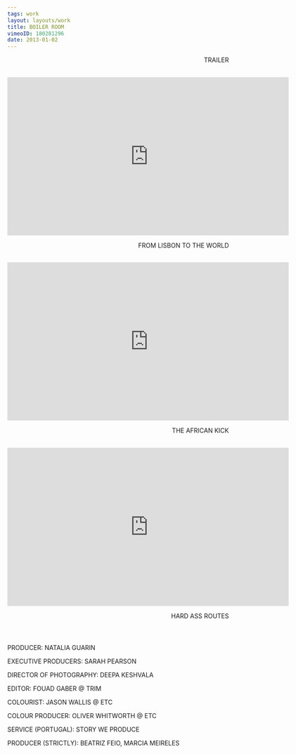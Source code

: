 ```yaml
---
tags: work
layout: layouts/work
title: BOILER ROOM
vimeoID: 180281296
date: 2013-01-02
---
```

 <p style="text-align:right;"> TRAILER
	<P> <hr style="height:2pt; visibility:hidden;" />

<iframe src="https://player.vimeo.com/video/176746458?title=0&byline=0&portrait=0" width="640" height="360" frameborder="0" allow="autoplay; fullscreen" allowfullscreen></iframe>

 <p style="text-align:right;"> FROM LISBON TO THE WORLD
	<P> <hr style="height:2pt; visibility:hidden;" />


<iframe src="https://player.vimeo.com/video/177687253?title=0&byline=0&portrait=0" width="640" height="360" frameborder="0" allow="autoplay; fullscreen" allowfullscreen></iframe>

 <p style="text-align:right;"> THE AFRICAN KICK
	<P> <hr style="height:2pt; visibility:hidden;" />


<iframe src="https://player.vimeo.com/video/176746456?title=0&byline=0&portrait=0" width="640" height="360" frameborder="0" allow="autoplay; fullscreen" allowfullscreen></iframe>

 <p style="text-align:right;"> HARD ASS ROUTES
	<P> <hr style="height:20pt; visibility:hidden;" />




PRODUCER: NATALIA GUARIN

EXECUTIVE PRODUCERS: SARAH PEARSON

DIRECTOR OF PHOTOGRAPHY: DEEPA KESHVALA

EDITOR: FOUAD GABER @ TRIM

COLOURIST: JASON WALLIS @ ETC

COLOUR PRODUCER: OLIVER WHITWORTH @ ETC

SERVICE (PORTUGAL): STORY WE PRODUCE

PRODUCER (STRICTLY): BEATRIZ FEIO, MARCIA MEIRELES

<br>
